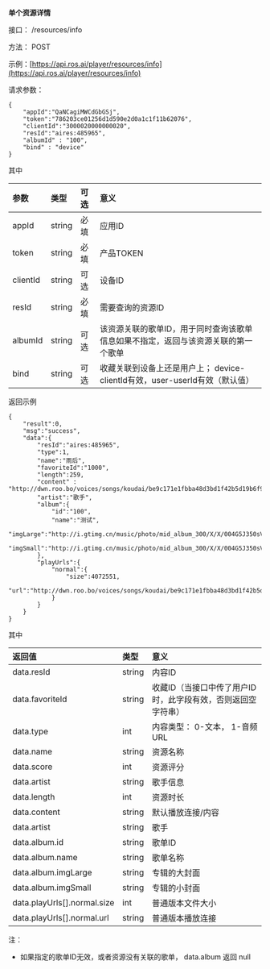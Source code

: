 **单个资源详情**

接口： /resources/info

方法： POST

示例：[https://api.ros.ai/player/resources/info](https://api.ros.ai/player/resources/info)

请求参数：

```
{
    "appId":"QaNCagiMWCdGbGSj",
    "token":"786203ce01256d1d590e2d0a1c1f11b62076",
    "clientId":"3000020000000020",
    "resId":"aires:485965",
    "albumId" : "100",
    "bind" : "device"
}
```

其中

| 参数 | 类型 | 可选 | 意义 |
| :--- | :--- | :--- | :--- |
| appId | string | 必填 | 应用ID |
| token | string | 必填 | 产品TOKEN |
| clientId | string | 可选 | 设备ID |
| resId | string | 必填 | 需要查询的资源ID |
| albumId | string | 可选 | 该资源关联的歌单ID，用于同时查询该歌单信息如果不指定，返回与该资源关联的第一个歌单 |
| bind | string | 可选 | 收藏关联到设备上还是用户上； device-clientId有效，user-userId有效（默认值） |

返回示例

```
{
    "result":0,
    "msg":"success",
    "data":{
        "resId":"aires:485965",
        "type":1,
        "name":"雨后",
        "favoriteId":"1000",
        "length":259,
        "content" : "http://dwn.roo.bo/voices/songs/koudai/be9c171e1fbba48d3bd1f42b5d19b6f9.mp3",
        "artist":"歌手",
        "album":{
            "id":"100",
            "name":"测试",
            "imgLarge":"http://i.gtimg.cn/music/photo/mid_album_300/X/X/004G5J350sVsXX.jpg",
            "imgSmall":"http://i.gtimg.cn/music/photo/mid_album_300/X/X/004G5J350sVsXX.jpg"
        },
        "playUrls":{
            "normal":{
                "size":4072551,
                "url":"http://dwn.roo.bo/voices/songs/koudai/be9c171e1fbba48d3bd1f42b5d19b6f9.mp3"
            }
        }
    }
}
```

其中

| 返回值 | 类型 | 意义 |
| :--- | :--- | :--- |
| data.resId | string | 内容ID |
| data.favoriteId | string | 收藏ID（当接口中传了用户ID时，此字段有效，否则返回空字符串） |
| data.type | int | 内容类型： 0-文本， 1-音频URL |
| data.name | string | 资源名称 |
| data.score | int | 资源评分 |
| data.artist | string | 歌手信息 |
| data.length | int | 资源时长 |
| data.content | string | 默认播放连接/内容 |
| data.artist | string | 歌手 |
| data.album.id | string | 歌单ID |
| data.album.name | string | 歌单名称 |
| data.album.imgLarge | string | 专辑的大封面 |
| data.album.imgSmall | string | 专辑的小封面 |
| data.playUrls\[\].normal.size | int | 普通版本文件大小 |
| data.playUrls\[\].normal.url | string | 普通版本播放连接 |

注：

* 如果指定的歌单ID无效，或者资源没有关联的歌单， data.album 返回 null



